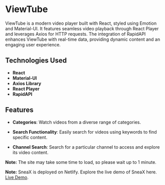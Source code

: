 # ViewTube

ViewTube is a modern video player built with React, styled using Emotion and Material-UI. It features seamless video playback through React Player and leverages Axios for HTTP requests. The integration of RapidAPI enhances ViewTube with real-time data, providing dynamic content and an engaging user experience.

## Technologies Used

- **React**
- **Material-UI**
- **Axios Library**
- **React Player**
- **RapidAPI**

## Features

- **Categories**: Watch videos from a diverse range of categories.
  
- **Search Functionality**: Easily search for videos using keywords to find specific content.
  
- **Channel Search**: Search for a particular channel to access and explore its video content.



**Note:** The site may take some time to load, so please wait up to 1 minute.

**Note:** SneaX is deployed on Netlify. Explore the live demo of SneaX here. [Live Demo](https://viewtube-dhyan.netlify.app/).
